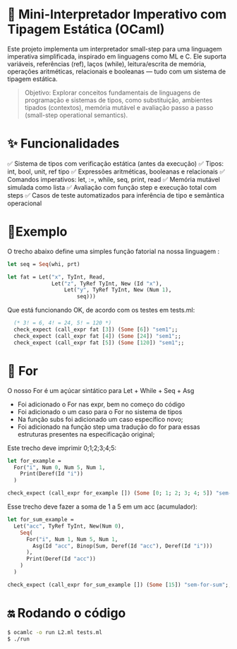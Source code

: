 # 🧠 Mini-Interpretador Imperativo com Tipagem Estática (OCaml)
Este projeto implementa um interpretador small-step para uma linguagem imperativa simplificada, inspirado em linguagens como ML e C. Ele suporta variáveis, referências (ref), laços (while), leitura/escrita de memória, operações aritméticas, relacionais e booleanas — tudo com um sistema de tipagem estática.

> Objetivo: Explorar conceitos fundamentais de linguagens de programação e sistemas de tipos, como substituição, ambientes tipados (contextos), memória mutável e avaliação passo a passo (small-step operational semantics).

# ✨ Funcionalidades
✅ Sistema de tipos com verificação estática (antes da execução)
✅ Tipos: int, bool, unit, ref tipo
✅ Expressões aritméticas, booleanas e relacionais
✅ Comandos imperativos: let, :=, while, seq, print, read
✅ Memória mutável simulada como lista
✅ Avaliação com função step e execução total com steps
✅ Casos de teste automatizados para inferência de tipo e semântica operacional

# 🔧Exemplo
O trecho abaixo define uma simples função fatorial na nossa linguagem :

```ocaml
let seq = Seq(whi, prt)

let fat = Let("x", TyInt, Read, 
              Let("z", TyRef TyInt, New (Id "x"), 
                  Let("y", TyRef TyInt, New (Num 1),
                      seq)))
```
Que está funcionando OK, de acordo com os testes em tests.ml:
```ocaml
  (* 3! = 6, 4! = 24, 5! = 120 *)
  check_expect (call_expr fat [3]) (Some [6]) "sem1";;
  check_expect (call_expr fat [4]) (Some [24]) "sem1";;
  check_expect (call_expr fat [5]) (Some [120]) "sem1";;
```

# 🔄 For
O nosso For é um açúcar sintático para Let + While + Seq + Asg

- Foi adicionado o For nas expr, bem no começo do código
- Foi adicionado o um caso para o For no sistema de tipos
- Na função subs foi adicionado um caso específico novo;
- Foi adicionado na função step uma tradução do for para essas estruturas presentes na especificação original;

Este trecho deve imprimir 0;1;2;3;4;5:
```ocaml
let for_example =
  For("i", Num 0, Num 5, Num 1,
    Print(Deref(Id "i"))
  )
```
```ocaml
check_expect (call_expr for_example []) (Some [0; 1; 2; 3; 4; 5]) "sem-for-print";;
```
Esse trecho deve fazer a soma de 1 a 5 em um acc (acumulador):
```ocaml
let for_sum_example =
  Let("acc", TyRef TyInt, New(Num 0),
    Seq(
      For("i", Num 1, Num 5, Num 1,
        Asg(Id "acc", Binop(Sum, Deref(Id "acc"), Deref(Id "i")))
      ),
      Print(Deref(Id "acc"))
    )
  )
```
```ocaml
check_expect (call_expr for_sum_example []) (Some [15]) "sem-for-sum";;
```

# 🔛 Rodando o código

```bash
$ ocamlc -o run L2.ml tests.ml
$ ./run
```


